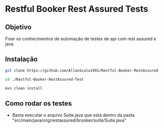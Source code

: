 # Restful Booker Rest Assured Tests

## Objetivo
Fixar os conhecimentos de automação de testes de api com rest assured e java.

## Instalação
```bash
git clone https://github.com/AllanScala1991/Restful-Booker-RestAssured-Test
```

```bash
cd ./Restful-Booker-RestAssured-Test
```

```bash
mvn clean install
```

## Como rodar os testes

- Basta executar o arquivo Suite.java que está dentro da pasta "src/main/java/org/restassured/brooker/suite/Suite.java"